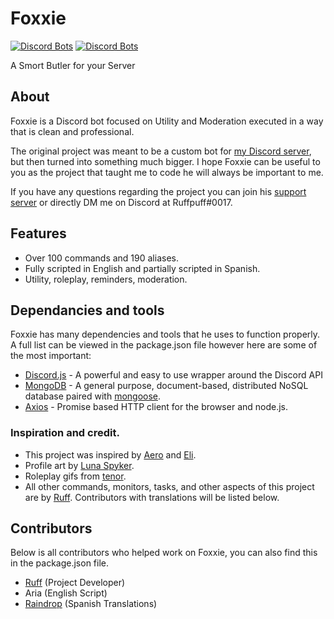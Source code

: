 # Foxxie
[![Discord Bots](https://top.gg/api/widget/status/812546582531801118.svg)](https://top.gg/bot/812546582531801118) [![Discord Bots](https://top.gg/api/widget/upvotes/812546582531801118.svg)](https://top.gg/bot/812546582531801118)

A Smort Butler for your Server

## About

Foxxie is a Discord bot focused on Utility and Moderation executed in a way that is clean and professional.

The original project was meant to be a custom bot for [my Discord server](https://discord.gg/kAbuCpfnCk), but then turned into something much bigger. I hope Foxxie can be useful to you as the project that taught me to code he will always be important to me.

If you have any questions regarding the project you can join his [support server](https://discord.gg/jMernA8hD9) or directly DM me on Discord at Ruffpuff#0017.

## Features

* Over 100 commands and 190 aliases.
* Fully scripted in English and partially scripted in Spanish.
* Utility, roleplay, reminders, moderation.

## Dependancies and tools

Foxxie has many dependencies and tools that he uses to function properly. A full list can be viewed in the package.json file however here are some of the most important:
- [Discord.js](https://discord.js.org) - A powerful and easy to use wrapper around the Discord API
- [MongoDB](https://www.mongodb.com/) - A general purpose, document-based, distributed NoSQL database paired with [mongoose](https://mongoosejs.com).
- [Axios](https://www.npmjs.com/package/axios) - Promise based HTTP client for the browser and node.js.

### Inspiration and credit.

* This project was inspired by [Aero](https://aero.bot) and [Eli](https://discord.com/invite/yua).
* Profile art by [Luna Spyker](https://twitter.com/LunaSpyker).
* Roleplay gifs from [tenor](https://tenor.com).
* All other commands, monitors, tasks, and other aspects of this project are by [Ruff](https://github.com/Ruffpuff1). Contributors with translations will be listed below.

## Contributors

Below is all contributors who helped work on Foxxie, you can also find this in the package.json file.
- [Ruff](https://github.com/Ruffpuff1) (Project Developer)
- Aria (English Script)
- [Raindrop](https://github.com/Raindrop-Droptop) (Spanish Translations)